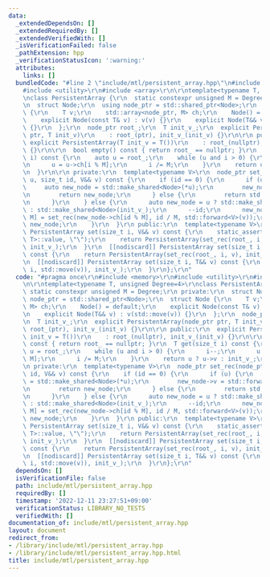 ```yaml
---
data:
  _extendedDependsOn: []
  _extendedRequiredBy: []
  _extendedVerifiedWith: []
  _isVerificationFailed: false
  _pathExtension: hpp
  _verificationStatusIcon: ':warning:'
  attributes:
    links: []
  bundledCode: "#line 2 \"include/mtl/persistent_array.hpp\"\n#include <memory>\r\n\
    #include <utility>\r\n#include <array>\r\n\r\ntemplate<typename T, unsigned Degree=4>\r\
    \nclass PersistentArray {\r\n  static constexpr unsigned M = Degree;\r\n private:\r\
    \n  struct Node;\r\n  using node_ptr = std::shared_ptr<Node>;\r\n  struct Node\
    \ {\r\n    T v;\r\n    std::array<node_ptr, M> ch;\r\n    Node() = default;\r\n\
    \    explicit Node(const T& v) : v(v) {}\r\n    explicit Node(T&& v) : v(std::move(v))\
    \ {}\r\n  };\r\n  node_ptr root_;\r\n  T init_v_;\r\n  explicit PersistentArray(node_ptr\
    \ ptr, T init_v)\r\n    : root_(ptr), init_v_(init_v) {}\r\n\r\n public:\r\n \
    \ explicit PersistentArray(T init_v = T())\r\n    : root_(nullptr), init_v_(init_v)\
    \ {}\r\n\r\n  bool empty() const { return root_ == nullptr; }\r\n  T get(size_t\
    \ i) const {\r\n    auto u = root_;\r\n    while (u and i > 0) {\r\n      i--;\r\
    \n      u = u->ch[i % M];\r\n      i /= M;\r\n    }\r\n    return u ? u->v : init_v_;\r\
    \n  }\r\n\r\n private:\r\n  template<typename V>\r\n  node_ptr set_rec(node_ptr\
    \ u, size_t id, V&& v) const {\r\n    if (id == 0) {\r\n      if (u) {\r\n   \
    \     auto new_node = std::make_shared<Node>(*u);\r\n        new_node->v = std::forward<V>(v);\r\
    \n        return new_node;\r\n      } else {\r\n        return std::make_shared<Node>(std::forward<V>(v));\r\
    \n      }\r\n    } else {\r\n      auto new_node = u ? std::make_shared<Node>(*u)\
    \ : std::make_shared<Node>(init_v_);\r\n      --id;\r\n      new_node->ch[id %\
    \ M] = set_rec(new_node->ch[id % M], id / M, std::forward<V>(v));\r\n      return\
    \ new_node;\r\n    }\r\n  }\r\n public:\r\n  template<typename V>\r\n  [[nodiscard]]\
    \ PersistentArray set(size_t i, V&& v) const {\r\n    static_assert(std::is_convertible<V,\
    \ T>::value, \"\");\r\n    return PersistentArray(set_rec(root_, i, std::forward<V>(v)),\
    \ init_v_);\r\n  }\r\n  [[nodiscard]] PersistentArray set(size_t i, const T& v)\
    \ const {\r\n    return PersistentArray(set_rec(root_, i, v), init_v_);\r\n  }\r\
    \n  [[nodiscard]] PersistentArray set(size_t i, T&& v) const {\r\n    return PersistentArray(set_rec(root_,\
    \ i, std::move(v)), init_v_);\r\n  }\r\n};\r\n"
  code: "#pragma once\r\n#include <memory>\r\n#include <utility>\r\n#include <array>\r\
    \n\r\ntemplate<typename T, unsigned Degree=4>\r\nclass PersistentArray {\r\n \
    \ static constexpr unsigned M = Degree;\r\n private:\r\n  struct Node;\r\n  using\
    \ node_ptr = std::shared_ptr<Node>;\r\n  struct Node {\r\n    T v;\r\n    std::array<node_ptr,\
    \ M> ch;\r\n    Node() = default;\r\n    explicit Node(const T& v) : v(v) {}\r\
    \n    explicit Node(T&& v) : v(std::move(v)) {}\r\n  };\r\n  node_ptr root_;\r\
    \n  T init_v_;\r\n  explicit PersistentArray(node_ptr ptr, T init_v)\r\n    :\
    \ root_(ptr), init_v_(init_v) {}\r\n\r\n public:\r\n  explicit PersistentArray(T\
    \ init_v = T())\r\n    : root_(nullptr), init_v_(init_v) {}\r\n\r\n  bool empty()\
    \ const { return root_ == nullptr; }\r\n  T get(size_t i) const {\r\n    auto\
    \ u = root_;\r\n    while (u and i > 0) {\r\n      i--;\r\n      u = u->ch[i %\
    \ M];\r\n      i /= M;\r\n    }\r\n    return u ? u->v : init_v_;\r\n  }\r\n\r\
    \n private:\r\n  template<typename V>\r\n  node_ptr set_rec(node_ptr u, size_t\
    \ id, V&& v) const {\r\n    if (id == 0) {\r\n      if (u) {\r\n        auto new_node\
    \ = std::make_shared<Node>(*u);\r\n        new_node->v = std::forward<V>(v);\r\
    \n        return new_node;\r\n      } else {\r\n        return std::make_shared<Node>(std::forward<V>(v));\r\
    \n      }\r\n    } else {\r\n      auto new_node = u ? std::make_shared<Node>(*u)\
    \ : std::make_shared<Node>(init_v_);\r\n      --id;\r\n      new_node->ch[id %\
    \ M] = set_rec(new_node->ch[id % M], id / M, std::forward<V>(v));\r\n      return\
    \ new_node;\r\n    }\r\n  }\r\n public:\r\n  template<typename V>\r\n  [[nodiscard]]\
    \ PersistentArray set(size_t i, V&& v) const {\r\n    static_assert(std::is_convertible<V,\
    \ T>::value, \"\");\r\n    return PersistentArray(set_rec(root_, i, std::forward<V>(v)),\
    \ init_v_);\r\n  }\r\n  [[nodiscard]] PersistentArray set(size_t i, const T& v)\
    \ const {\r\n    return PersistentArray(set_rec(root_, i, v), init_v_);\r\n  }\r\
    \n  [[nodiscard]] PersistentArray set(size_t i, T&& v) const {\r\n    return PersistentArray(set_rec(root_,\
    \ i, std::move(v)), init_v_);\r\n  }\r\n};\r\n"
  dependsOn: []
  isVerificationFile: false
  path: include/mtl/persistent_array.hpp
  requiredBy: []
  timestamp: '2022-12-11 23:27:51+09:00'
  verificationStatus: LIBRARY_NO_TESTS
  verifiedWith: []
documentation_of: include/mtl/persistent_array.hpp
layout: document
redirect_from:
- /library/include/mtl/persistent_array.hpp
- /library/include/mtl/persistent_array.hpp.html
title: include/mtl/persistent_array.hpp
---
```

